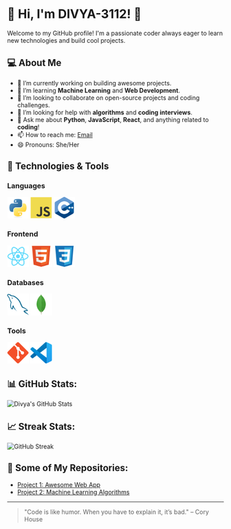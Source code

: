 # 👋 Hi, I'm **DIVYA-3112**! 🚀

Welcome to my GitHub profile! I'm a passionate coder always eager to learn new technologies and build cool projects.

## 💻 About Me
- 🔭 I’m currently working on building awesome projects.
- 🌱 I’m learning **Machine Learning** and **Web Development**.
- 👯 I’m looking to collaborate on open-source projects and coding challenges.
- 🤔 I’m looking for help with **algorithms** and **coding interviews**.
- 💬 Ask me about **Python**, **JavaScript**, **React**, and anything related to **coding**!
- 📫 How to reach me: [Email](mailto:divya3112@example.com)
- 😄 Pronouns: She/Her

## 🔧 Technologies & Tools
### Languages
<p align="left">
  <img src="https://raw.githubusercontent.com/devicons/devicon/master/icons/python/python-original.svg" width="50" />
  <img src="https://raw.githubusercontent.com/devicons/devicon/master/icons/javascript/javascript-original.svg" width="50" />
  <img src="https://raw.githubusercontent.com/devicons/devicon/master/icons/cplusplus/cplusplus-original.svg" width="50" />
</p>

### Frontend
<p align="left">
  <img src="https://raw.githubusercontent.com/devicons/devicon/master/icons/react/react-original.svg" width="50" />
  <img src="https://raw.githubusercontent.com/devicons/devicon/master/icons/html5/html5-original.svg" width="50" />
  <img src="https://raw.githubusercontent.com/devicons/devicon/master/icons/css3/css3-original.svg" width="50" />
</p>

### Databases
<p align="left">
  <img src="https://raw.githubusercontent.com/devicons/devicon/master/icons/mysql/mysql-original.svg" width="50" />
  <img src="https://raw.githubusercontent.com/devicons/devicon/master/icons/mongodb/mongodb-original.svg" width="50" />
</p>

### Tools
<p align="left">
  <img src="https://raw.githubusercontent.com/devicons/devicon/master/icons/git/git-original.svg" width="50" />
  <img src="https://raw.githubusercontent.com/devicons/devicon/master/icons/vscode/vscode-original.svg" width="50" />
</p>

## 📊 GitHub Stats:
![Divya's GitHub Stats](https://github-readme-stats.vercel.app/api?username=DIVYA-3112&show_icons=true&hide_title=true&count_private=true&theme=dark)

## 📈 Streak Stats:
![GitHub Streak](https://github-readme-streak-stats.herokuapp.com/?user=DIVYA-3112&theme=dark)

## 📂 Some of My Repositories:
- [Project 1: Awesome Web App](https://github.com/DIVYA-3112/project1)
- [Project 2: Machine Learning Algorithms](https://github.com/DIVYA-3112/project2)

---

> "Code is like humor. When you have to explain it, it’s bad." – Cory House
